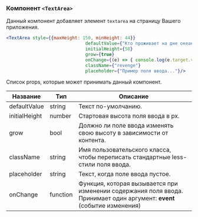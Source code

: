 ### Компонент `<TextArea>`
Данный компонент добавляет элемент `textarea` на страницу Вашего приложения.
```jsx
<TextArea style={{maxHeight: 150, minHeight: 44}}
                              defaultValue={"Кто проживает на дне океана?"}
                              initialHeight={58}
                              grow={true}
                              onChange={(e) => { console.log(e.target.value) }}
                              className={"revenge"}
                              placeholder={"Пример поля ввода..."}/>
```
Список props, которые может принимать данный компонент.

|Название|Тип|Описание|
| ------------ | ------------ | ------------ |
| defaultValue  | string  | Текст по-умолчанию.  |
| initialHeight  | number  | Стартовая высота поля ввода в px.  |
| grow  | bool  | Должно ли поле ввода изменять свою высоту в зависимости от контента.  |
| className  | string  | Имя пользовательского класса, чтобы переписать стандартные less-стили поля ввода.  |
| placeholder  | string  | Текст, когда поле ввода пустое.  |
| onChange |function | Функция, которая вызывается при изменении содержания поля ввода. Принимает один аргумент: **event** (событие изменения) |
